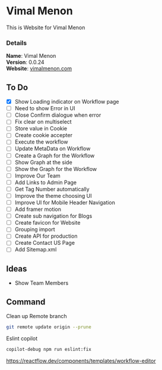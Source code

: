 # Vimal Menon

This is Website for Vimal Menon

### Details

<b>Name</b>: Vimal Menon
<br/>
<b>Version</b>: 0.0.24
<br/>
<b>Website</b>: [vimalmenon.com](https://vimalmenon.com)
<br/>

## To Do

- [x] Show Loading indicator on Workflow page
- [ ] Need to show Error in UI
- [ ] Close Confirm dialogue when error
- [ ] Fix clear on multiselect
- [ ] Store value in Cookie
- [ ] Create cookie accepter
- [ ] Execute the workflow
- [ ] Update MetaData on Workflow
- [ ] Create a Graph for the Workflow
- [ ] Show Graph at the side
- [ ] Show the Graph for the Workflow
- [ ] Improve Our Team
- [ ] Add Links to Admin Page
- [ ] Get Tag Number automatically
- [ ] Improve the theme choosing UI
- [ ] Improve UI for Mobile Header Navigation
- [ ] Add framer motion
- [ ] Create sub navigation for Blogs
- [ ] Create favicon for Website
- [ ] Grouping import
- [ ] Create API for production
- [ ] Create Contact US Page
- [ ] Add Sitemap.xml

## Ideas

- Show Team Members

## Command
Clean up Remote branch
```sh
git remote update origin --prune
```
Eslint copilot
```sh
copilot-debug npm run eslint:fix
```


https://reactflow.dev/components/templates/workflow-editor
